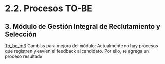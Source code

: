 # 2.2. Procesos TO-BE
## 3. Módulo de Gestión Integral de Reclutamiento y Selección
[To_be_m3](https://github.com/fiis-bd242/bd242-grupo1/blob/main/images/To%20be-M3.png?raw=true)
Cambios para mejora del módulo:
Actualmente no hay procesos que registren y envíen el feedback al candidato. Por ello, se agrega un proceso resultado